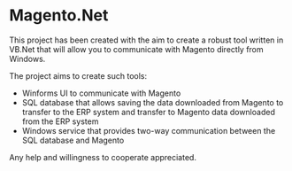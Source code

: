 # Magento.Net
This project has been created with the aim to create a robust tool written in VB.Net that will allow you to communicate with Magento directly from Windows.

The project aims to create such tools:
- Winforms UI to communicate with Magento
- SQL database that allows saving the data downloaded from Magento to transfer to the ERP system and transfer to Magento data downloaded from the ERP system
- Windows service that provides two-way communication between the SQL database and Magento

Any help and willingness to cooperate appreciated.
